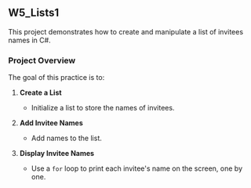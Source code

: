 ## W5_Lists1
This project demonstrates how to create and manipulate a list of invitees names in C#.

### Project Overview

The goal of this practice is to:

1. **Create a List**
    - Initialize a list to store the names of invitees.

2. **Add Invitee Names**
    - Add names to the list.

3. **Display Invitee Names**
    - Use a `for` loop to print each invitee's name on the screen, one by one.

